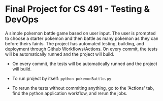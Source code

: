 # Final Project for CS 491 - Testing & DevOps
A simple pokemon battle game based on user input. The user is prompted to choose a starter pokemon and then battle as many pokemon as they can before theirs faints. The project has automated testing, building, and deployment through Github Workflows/Actions. On every commit, the tests will be automatically runned and the project will build. 
- On every commit, the tests will be automatically runned and the project will build. 

- To run project by itself: ```python pokemonBattle.py```

- To rerun the tests without commiting anything, go to the 'Actions' tab, find the python application workflow, and rerun the jobs. 

